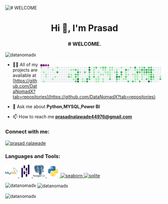 ![# WELCOME](https://camo.githubusercontent.com/ba9f3bd30647e352a3f5e1e45eb45c6ec7bad6155cd16aaedf4a426738da0ca5/68747470733a2f2f696e646f616e616c79746963612e636f6d2f7374617469632f696d616765732f62616e6e6572722e676966)
<h1 align="center">Hi 👋, I'm Prasad</h1>
<h3 align="center"># WELCOME.</h3>



<p align="left"> <img src="https://komarev.com/ghpvc/?username=datanomadx&label=Profile%20views&color=0e75b6&style=flat" alt="datanomadx" /> </p>
 <img align="right" alt="Coding" width="400" src="https://github.com/Platane/snk/raw/output/github-contribution-grid-snake.gif">

- 👨‍💻 All of my projects are available at [https://github.com/DataNomadX?tab=repositories](https://github.com/DataNomadX?tab=repositories)

- 💬 Ask me about **Python,MYSQL,Power BI**

- 📫 How to reach me **prasadnalawade44976@gmail.com**

<h3 align="left">Connect with me:</h3>
<p align="left">
<a href="https://linkedin.com/in/prasad nalawade" target="blank"><img align="center" src="https://raw.githubusercontent.com/rahuldkjain/github-profile-readme-generator/master/src/images/icons/Social/linked-in-alt.svg" alt="prasad nalawade" height="30" width="40" /></a>
</p>

<h3 align="left">Languages and Tools:</h3>
<p align="left"> <a href="https://www.mysql.com/" target="_blank" rel="noreferrer"> <img src="https://raw.githubusercontent.com/devicons/devicon/master/icons/mysql/mysql-original-wordmark.svg" alt="mysql" width="40" height="40"/> </a> <a href="https://pandas.pydata.org/" target="_blank" rel="noreferrer"> <img src="https://raw.githubusercontent.com/devicons/devicon/2ae2a900d2f041da66e950e4d48052658d850630/icons/pandas/pandas-original.svg" alt="pandas" width="40" height="40"/> </a> <a href="https://www.postgresql.org" target="_blank" rel="noreferrer"> <img src="https://raw.githubusercontent.com/devicons/devicon/master/icons/postgresql/postgresql-original-wordmark.svg" alt="postgresql" width="40" height="40"/> </a> <a href="https://www.python.org" target="_blank" rel="noreferrer"> <img src="https://raw.githubusercontent.com/devicons/devicon/master/icons/python/python-original.svg" alt="python" width="40" height="40"/> </a> <a href="https://seaborn.pydata.org/" target="_blank" rel="noreferrer"> <img src="https://seaborn.pydata.org/_images/logo-mark-lightbg.svg" alt="seaborn" width="40" height="40"/> </a> <a href="https://www.sqlite.org/" target="_blank" rel="noreferrer"> <img src="https://www.vectorlogo.zone/logos/sqlite/sqlite-icon.svg" alt="sqlite" width="40" height="40"/> </a> </p>

<p><img align="left" src="https://github-readme-stats.vercel.app/api/top-langs?username=datanomadx&show_icons=true&locale=en&layout=compact" alt="datanomadx" /></p>

<p>&nbsp;<img align="center" src="https://github-readme-stats.vercel.app/api?username=datanomadx&show_icons=true&locale=en" alt="datanomadx" /></p>

<p><img align="center" src="https://github-readme-streak-stats.herokuapp.com/?user=datanomadx&" alt="datanomadx" /></p>
